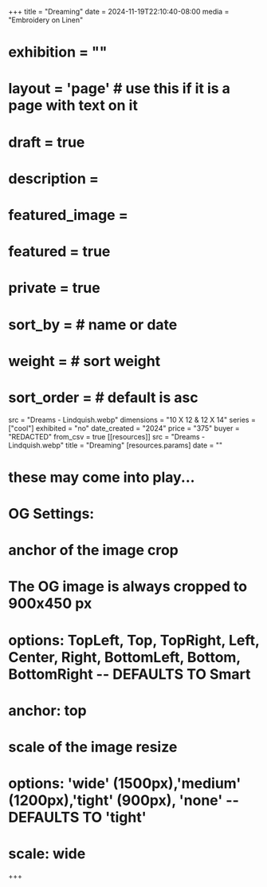 +++
title = "Dreaming"
date = 2024-11-19T22:10:40-08:00
media = "Embroidery on Linen"
# exhibition = ""
# layout = 'page' # use this if it is a page with text on it
# draft = true
# description = 
# featured_image = 
# featured = true
# private = true
# sort_by = # name or date
# weight = # sort weight
# sort_order = # default is asc
src = "Dreams - Lindquish.webp"
dimensions = "10 X 12 & 12 X 14"
series = ["cool"]
exhibited = "no"
date_created = "2024"
price = "375"
buyer = "REDACTED"
from_csv = true
[[resources]]
  src = "Dreams - Lindquish.webp"
  title = "Dreaming"
  [resources.params]
  date = ""

# these may come into play...
# OG Settings:
# anchor of the image crop 
#   The OG image is always cropped to 900x450 px
#   options: TopLeft, Top, TopRight, Left, Center, Right, BottomLeft, Bottom, BottomRight -- DEFAULTS TO Smart
# anchor: top
# scale of the image resize 
#   options: 'wide' (1500px),'medium' (1200px),'tight' (900px), 'none' -- DEFAULTS TO 'tight'
# scale: wide 
+++